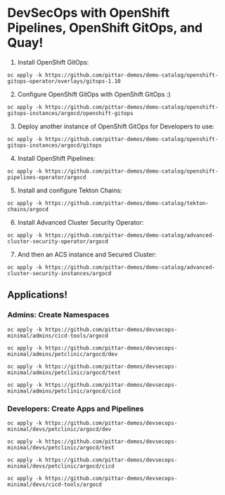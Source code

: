 # DevSecOps with OpenShift Pipelines, OpenShift GitOps, and Quay!

1. Install OpenShift GitOps:

```
oc apply -k https://github.com/pittar-demos/demo-catalog/openshift-gitops-operator/overlays/gitops-1.10
```

2. Configure OpenShift GitOps with OpenShift GitOps :)

```
oc apply -k https://github.com/pittar-demos/demo-catalog/openshift-gitops-instances/argocd/openshift-gitops
```

3. Deploy another instance of OpenShift GitOps for Developers to use:

```
oc apply -k https://github.com/pittar-demos/demo-catalog/openshift-gitops-instances/argocd/gitops
```

4. Install OpenShift Pipelines:

```
oc apply -k https://github.com/pittar-demos/demo-catalog/openshift-pipelines-operator/argocd
```

5. Install and configure Tekton Chains:

```
oc apply -k https://github.com/pittar-demos/demo-catalog/tekton-chains/argocd
```

6. Install Advanced Cluster Security Operator:

```
oc apply -k https://github.com/pittar-demos/demo-catalog/advanced-cluster-security-operator/argocd
```

7. And then an ACS instance and Secured Cluster:

```
oc apply -k https://github.com/pittar-demos/demo-catalog/advanced-cluster-security-instances/argocd
```

## Applications!

### Admins: Create Namespaces

```
oc apply -k https://github.com/pittar-demos/devsecops-minimal/admins/cicd-tools/argocd

oc apply -k https://github.com/pittar-demos/devsecops-minimal/admins/petclinic/argocd/dev

oc apply -k https://github.com/pittar-demos/devsecops-minimal/admins/petclinic/argocd/test

oc apply -k https://github.com/pittar-demos/devsecops-minimal/admins/petclinic/argocd/cicd
```

### Developers: Create Apps and Pipelines

```
oc apply -k https://github.com/pittar-demos/devsecops-minimal/devs/petclinic/argocd/dev

oc apply -k https://github.com/pittar-demos/devsecops-minimal/devs/petclinic/argocd/test

oc apply -k https://github.com/pittar-demos/devsecops-minimal/devs/petclinic/argocd/cicd

oc apply -k https://github.com/pittar-demos/devsecops-minimal/devs/cicd-tools/argocd
```